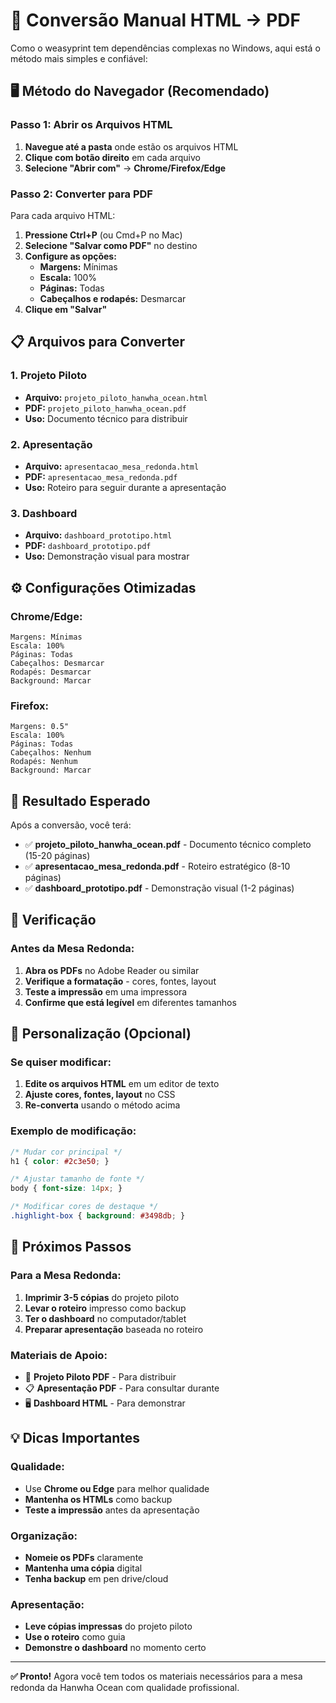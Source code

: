# 📄 Conversão Manual HTML → PDF

Como o weasyprint tem dependências complexas no Windows, aqui está o método mais simples e confiável:

## 🖥️ Método do Navegador (Recomendado)

### Passo 1: Abrir os Arquivos HTML

1. **Navegue até a pasta** onde estão os arquivos HTML
2. **Clique com botão direito** em cada arquivo
3. **Selecione "Abrir com"** → **Chrome/Firefox/Edge**

### Passo 2: Converter para PDF

Para cada arquivo HTML:

1. **Pressione Ctrl+P** (ou Cmd+P no Mac)
2. **Selecione "Salvar como PDF"** no destino
3. **Configure as opções:**
   - **Margens:** Mínimas
   - **Escala:** 100%
   - **Páginas:** Todas
   - **Cabeçalhos e rodapés:** Desmarcar
4. **Clique em "Salvar"**

## 📋 Arquivos para Converter

### 1. Projeto Piloto
- **Arquivo:** `projeto_piloto_hanwha_ocean.html`
- **PDF:** `projeto_piloto_hanwha_ocean.pdf`
- **Uso:** Documento técnico para distribuir

### 2. Apresentação
- **Arquivo:** `apresentacao_mesa_redonda.html`
- **PDF:** `apresentacao_mesa_redonda.pdf`
- **Uso:** Roteiro para seguir durante a apresentação

### 3. Dashboard
- **Arquivo:** `dashboard_prototipo.html`
- **PDF:** `dashboard_prototipo.pdf`
- **Uso:** Demonstração visual para mostrar

## ⚙️ Configurações Otimizadas

### Chrome/Edge:
```
Margens: Mínimas
Escala: 100%
Páginas: Todas
Cabeçalhos: Desmarcar
Rodapés: Desmarcar
Background: Marcar
```

### Firefox:
```
Margens: 0.5"
Escala: 100%
Páginas: Todas
Cabeçalhos: Nenhum
Rodapés: Nenhum
Background: Marcar
```

## 🎯 Resultado Esperado

Após a conversão, você terá:

- ✅ **projeto_piloto_hanwha_ocean.pdf** - Documento técnico completo (15-20 páginas)
- ✅ **apresentacao_mesa_redonda.pdf** - Roteiro estratégico (8-10 páginas)
- ✅ **dashboard_prototipo.pdf** - Demonstração visual (1-2 páginas)

## 📱 Verificação

### Antes da Mesa Redonda:
1. **Abra os PDFs** no Adobe Reader ou similar
2. **Verifique a formatação** - cores, fontes, layout
3. **Teste a impressão** em uma impressora
4. **Confirme que está legível** em diferentes tamanhos

## 🎨 Personalização (Opcional)

### Se quiser modificar:
1. **Edite os arquivos HTML** em um editor de texto
2. **Ajuste cores, fontes, layout** no CSS
3. **Re-converta** usando o método acima

### Exemplo de modificação:
```css
/* Mudar cor principal */
h1 { color: #2c3e50; }

/* Ajustar tamanho de fonte */
body { font-size: 14px; }

/* Modificar cores de destaque */
.highlight-box { background: #3498db; }
```

## 🚀 Próximos Passos

### Para a Mesa Redonda:
1. **Imprimir 3-5 cópias** do projeto piloto
2. **Levar o roteiro** impresso como backup
3. **Ter o dashboard** no computador/tablet
4. **Preparar apresentação** baseada no roteiro

### Materiais de Apoio:
- 📄 **Projeto Piloto PDF** - Para distribuir
- 📋 **Apresentação PDF** - Para consultar durante
- 🖥️ **Dashboard HTML** - Para demonstrar

## 💡 Dicas Importantes

### Qualidade:
- Use **Chrome ou Edge** para melhor qualidade
- **Mantenha os HTMLs** como backup
- **Teste a impressão** antes da apresentação

### Organização:
- **Nomeie os PDFs** claramente
- **Mantenha uma cópia** digital
- **Tenha backup** em pen drive/cloud

### Apresentação:
- **Leve cópias impressas** do projeto piloto
- **Use o roteiro** como guia
- **Demonstre o dashboard** no momento certo

---

**✅ Pronto!** Agora você tem todos os materiais necessários para a mesa redonda da Hanwha Ocean com qualidade profissional. 